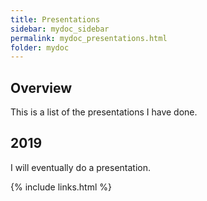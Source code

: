 ```yaml
---
title: Presentations
sidebar: mydoc_sidebar
permalink: mydoc_presentations.html
folder: mydoc
---
```


## Overview

This is a list of the presentations I have done.

## 2019

I will eventually do a presentation.

{% include links.html %}
